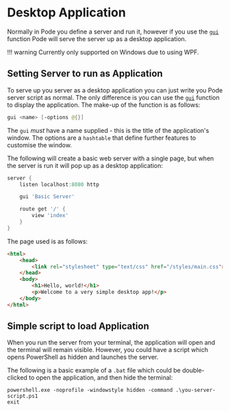 # Desktop Application

Normally in Pode you define a server and run it, however if you use the [`gui`](../../Functions/Core/Gui) function Pode will serve the server up as a desktop application.

!!! warning
    Currently only supported on Windows due to using WPF.

## Setting Server to run as Application

To serve up you server as a desktop application you can just write you Pode server script as normal. The only difference is you can use the [`gui`](../../Functions/Core/Gui) function to display the application. The make-up of the function is as follows:

```powershell
gui <name> [-options @{}]
```

The `gui` *must* have a name supplied - this is the title of the application's window. The options are a `hashtable` that define further features to customise the window.

The following will create a basic web server with a single page, but when the server is run it will pop up as a desktop application:

```powershell
server {
    listen localhost:8080 http

    gui 'Basic Server'

    route get '/' {
        view 'index'
    }
}
```

The page used is as follows:

```html
<html>
    <head>
        <link rel="stylesheet" type="text/css" href="/styles/main.css">
    </head>
    <body>
        <h1>Hello, world!</h1>
        <p>Welcome to a very simple desktop app!</p>
    </body>
</html>
```

## Simple script to load Application

When you run the server from your terminal, the application will open and the terminal will remain visible. However, you could have a script which opens PowerShell as hidden and launches the server.

The following is a basic example of a `.bat` file which could be double-clicked to open the application, and then hide the terminal:

```batch
powershell.exe -noprofile -windowstyle hidden -command .\you-server-script.ps1
exit
```
